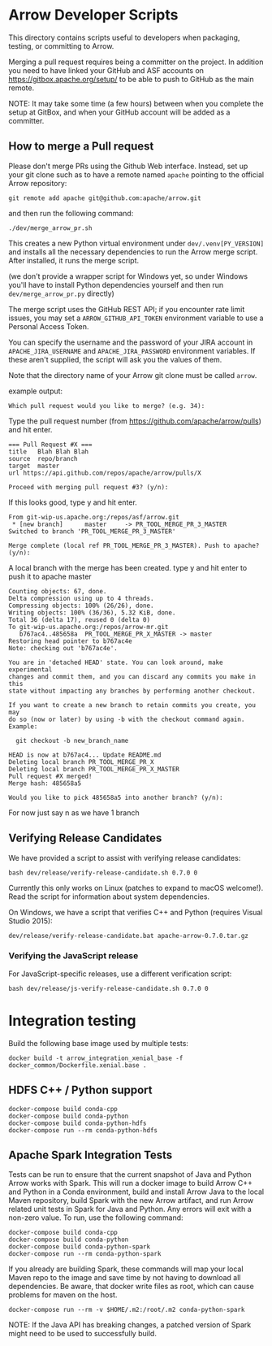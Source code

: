<!--
  ~ Licensed to the Apache Software Foundation (ASF) under one
  ~ or more contributor license agreements.  See the NOTICE file
  ~ distributed with this work for additional information
  ~ regarding copyright ownership.  The ASF licenses this file
  ~ to you under the Apache License, Version 2.0 (the
  ~ "License"); you may not use this file except in compliance
  ~ with the License.  You may obtain a copy of the License at
  ~
  ~   http://www.apache.org/licenses/LICENSE-2.0
  ~
  ~ Unless required by applicable law or agreed to in writing,
  ~ software distributed under the License is distributed on an
  ~ "AS IS" BASIS, WITHOUT WARRANTIES OR CONDITIONS OF ANY
  ~ KIND, either express or implied.  See the License for the
  ~ specific language governing permissions and limitations
  ~ under the License.
  -->

# Arrow Developer Scripts

This directory contains scripts useful to developers when packaging,
testing, or committing to Arrow.

Merging a pull request requires being a committer on the project. In addition
you need to have linked your GitHub and ASF accounts on
https://gitbox.apache.org/setup/ to be able to push to GitHub as the main
remote.

NOTE: It may take some time (a few hours) between when you complete
the setup at GitBox, and when your GitHub account will be added as a
committer.

## How to merge a Pull request

Please don't merge PRs using the Github Web interface. Instead, set up
your git clone such as to have a remote named `apache` pointing to the
official Arrow repository:

```
git remote add apache git@github.com:apache/arrow.git
```

and then run the following command:

```
./dev/merge_arrow_pr.sh
```

This creates a new Python virtual environment under `dev/.venv[PY_VERSION]`
and installs all the necessary dependencies to run the Arrow merge script.
After installed, it runs the merge script.

(we don't provide a wrapper script for Windows yet, so under Windows you'll
have to install Python dependencies yourself and then run `dev/merge_arrow_pr.py`
directly)

The merge script uses the GitHub REST API; if you encounter rate limit issues,
you may set a `ARROW_GITHUB_API_TOKEN` environment variable to use a Personal
Access Token.

You can specify the username and the password of your JIRA account in
`APACHE_JIRA_USERNAME` and `APACHE_JIRA_PASSWORD` environment variables.
If these aren't supplied, the script will ask you the values of them.

Note that the directory name of your Arrow git clone must be called `arrow`.

example output:

```
Which pull request would you like to merge? (e.g. 34):
```

Type the pull request number (from https://github.com/apache/arrow/pulls) and hit enter.

```
=== Pull Request #X ===
title	Blah Blah Blah
source	repo/branch
target	master
url	https://api.github.com/repos/apache/arrow/pulls/X

Proceed with merging pull request #3? (y/n):
```

If this looks good, type y and hit enter.

```
From git-wip-us.apache.org:/repos/asf/arrow.git
 * [new branch]      master     -> PR_TOOL_MERGE_PR_3_MASTER
Switched to branch 'PR_TOOL_MERGE_PR_3_MASTER'

Merge complete (local ref PR_TOOL_MERGE_PR_3_MASTER). Push to apache? (y/n):
```

A local branch with the merge has been created.
type y and hit enter to push it to apache master

```
Counting objects: 67, done.
Delta compression using up to 4 threads.
Compressing objects: 100% (26/26), done.
Writing objects: 100% (36/36), 5.32 KiB, done.
Total 36 (delta 17), reused 0 (delta 0)
To git-wip-us.apache.org:/repos/arrow-mr.git
   b767ac4..485658a  PR_TOOL_MERGE_PR_X_MASTER -> master
Restoring head pointer to b767ac4e
Note: checking out 'b767ac4e'.

You are in 'detached HEAD' state. You can look around, make experimental
changes and commit them, and you can discard any commits you make in this
state without impacting any branches by performing another checkout.

If you want to create a new branch to retain commits you create, you may
do so (now or later) by using -b with the checkout command again. Example:

  git checkout -b new_branch_name

HEAD is now at b767ac4... Update README.md
Deleting local branch PR_TOOL_MERGE_PR_X
Deleting local branch PR_TOOL_MERGE_PR_X_MASTER
Pull request #X merged!
Merge hash: 485658a5

Would you like to pick 485658a5 into another branch? (y/n):
```

For now just say n as we have 1 branch

## Verifying Release Candidates

We have provided a script to assist with verifying release candidates:

```shell
bash dev/release/verify-release-candidate.sh 0.7.0 0
```

Currently this only works on Linux (patches to expand to macOS welcome!). Read
the script for information about system dependencies.

On Windows, we have a script that verifies C++ and Python (requires Visual
Studio 2015):

```
dev/release/verify-release-candidate.bat apache-arrow-0.7.0.tar.gz
```

### Verifying the JavaScript release

For JavaScript-specific releases, use a different verification script:

```shell
bash dev/release/js-verify-release-candidate.sh 0.7.0 0
```

# Integration testing

Build the following base image used by multiple tests:

```shell
docker build -t arrow_integration_xenial_base -f docker_common/Dockerfile.xenial.base .
```

## HDFS C++ / Python support

```shell
docker-compose build conda-cpp
docker-compose build conda-python
docker-compose build conda-python-hdfs
docker-compose run --rm conda-python-hdfs
```

## Apache Spark Integration Tests

Tests can be run to ensure that the current snapshot of Java and Python Arrow
works with Spark. This will run a docker image to build Arrow C++
and Python in a Conda environment, build and install Arrow Java to the local
Maven repository, build Spark with the new Arrow artifact, and run Arrow
related unit tests in Spark for Java and Python. Any errors will exit with a
non-zero value. To run, use the following command:

```shell
docker-compose build conda-cpp
docker-compose build conda-python
docker-compose build conda-python-spark
docker-compose run --rm conda-python-spark
```

If you already are building Spark, these commands will map your local Maven
repo to the image and save time by not having to download all dependencies.
Be aware, that docker write files as root, which can cause problems for maven
on the host.

```shell
docker-compose run --rm -v $HOME/.m2:/root/.m2 conda-python-spark
```

NOTE: If the Java API has breaking changes, a patched version of Spark might
need to be used to successfully build.
